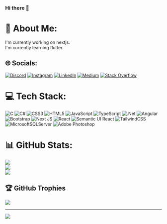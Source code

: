 ### Hi there 👋

# 💫 About Me:
I'm currently working on nextjs.<br>I'm currently learning flutter.


## 🌐 Socials:
[![Discord](https://img.shields.io/badge/Discord-%237289DA.svg?logo=discord&logoColor=white)](htttps://discord.gg/Akif#4031) [![Instagram](https://img.shields.io/badge/Instagram-%23E4405F.svg?logo=Instagram&logoColor=white)](https://instagram.com/ahmtakif_) [![LinkedIn](https://img.shields.io/badge/LinkedIn-%230077B5.svg?logo=linkedin&logoColor=white)](https://linkedin.com/in/ahmet-akif-arabalı-889890242) [![Medium](https://img.shields.io/badge/Medium-12100E?logo=medium&logoColor=white)](https://medium.com/@Ahmetakifrbl) [![Stack Overflow](https://img.shields.io/badge/-Stackoverflow-FE7A16?logo=stack-overflow&logoColor=white)](https://stackoverflow.com/users/AkoCode) 

# 💻 Tech Stack:
![C](https://img.shields.io/badge/c-%2300599C.svg?style=for-the-badge&logo=c&logoColor=white) ![C#](https://img.shields.io/badge/c%23-%23239120.svg?style=for-the-badge&logo=c-sharp&logoColor=white) ![CSS3](https://img.shields.io/badge/css3-%231572B6.svg?style=for-the-badge&logo=css3&logoColor=white) ![HTML5](https://img.shields.io/badge/html5-%23E34F26.svg?style=for-the-badge&logo=html5&logoColor=white) ![JavaScript](https://img.shields.io/badge/javascript-%23323330.svg?style=for-the-badge&logo=javascript&logoColor=%23F7DF1E) ![TypeScript](https://img.shields.io/badge/typescript-%23007ACC.svg?style=for-the-badge&logo=typescript&logoColor=white) ![.Net](https://img.shields.io/badge/.NET-5C2D91?style=for-the-badge&logo=.net&logoColor=white) ![Angular](https://img.shields.io/badge/angular-%23DD0031.svg?style=for-the-badge&logo=angular&logoColor=white) ![Bootstrap](https://img.shields.io/badge/bootstrap-%23563D7C.svg?style=for-the-badge&logo=bootstrap&logoColor=white)  ![Next JS](https://img.shields.io/badge/Next-black?style=for-the-badge&logo=next.js&logoColor=white) ![React](https://img.shields.io/badge/react-%2320232a.svg?style=for-the-badge&logo=react&logoColor=%2361DAFB) ![Semantic UI React](https://img.shields.io/badge/Semantic%20UI%20React-%2335BDB2.svg?style=for-the-badge&logo=SemanticUIReact&logoColor=white) ![TailwindCSS](https://img.shields.io/badge/tailwindcss-%2338B2AC.svg?style=for-the-badge&logo=tailwind-css&logoColor=white) ![MicrosoftSQLServer](https://img.shields.io/badge/Microsoft%20SQL%20Sever-CC2927?style=for-the-badge&logo=microsoft%20sql%20server&logoColor=white) ![Adobe Photoshop](https://img.shields.io/badge/adobephotoshop-%2331A8FF.svg?style=for-the-badge&logo=adobephotoshop&logoColor=white)
# 📊 GitHub Stats:
![](https://github-readme-stats.vercel.app/api?username=AhmetAkif07&theme=dark&hide_border=false&include_all_commits=false&count_private=false)<br/>
![](https://github-readme-streak-stats.herokuapp.com/?user=AhmetAkif07&theme=dark&hide_border=false)<br/>
![](https://github-readme-stats.vercel.app/api/top-langs/?username=AhmetAkif07&theme=dark&hide_border=false&include_all_commits=false&count_private=false&layout=compact)

## 🏆 GitHub Trophies
![](https://github-profile-trophy.vercel.app/?username=AhmetAkif07&theme=radical&no-frame=false&no-bg=true&margin-w=4)


---
[![](https://visitcount.itsvg.in/api?id=AhmetAkif07&icon=0&color=0)](https://visitcount.itsvg.in)

<!-- Proudly created with GPRM ( https://gprm.itsvg.in ) -->
